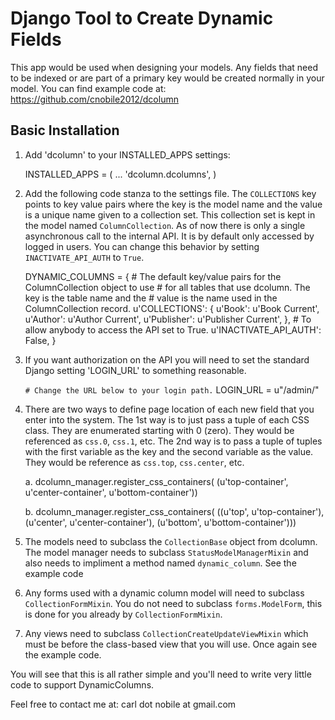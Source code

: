 Django Tool to Create Dynamic Fields
====================================

This app would be used when designing your models. Any fields that need to be
indexed or are part of a primary key would be created normally in your model.
You can find example code at: https://github.com/cnobile2012/dcolumn

Basic Installation
------------------

 1. Add 'dcolumn' to your INSTALLED_APPS settings:

    INSTALLED_APPS = (
        ...
        'dcolumn.dcolumns',
        )

 2. Add the following code stanza to the settings file. The `COLLECTIONS` key
    points to key value pairs where the key is the model name and the value
    is a unique name given to a collection set. This collection set is kept
    in the model named `ColumnCollection`. As of now there is only a single
    asynchronous call to the internal API. It is by default only accessed by
    logged in users. You can change this behavior by setting
    `INACTIVATE_API_AUTH` to `True`.

    DYNAMIC_COLUMNS = {
        # The default key/value pairs for the ColumnCollection object to use
        # for all tables that use dcolumn. The key is the table name and the
        # value is the name used in the ColumnCollection record.
        u'COLLECTIONS': {
            u'Book': u'Book Current',
            u'Author': u'Author Current',
            u'Publisher': u'Publisher Current',
            },
        # To allow anybody to access the API set to True.
        u'INACTIVATE_API_AUTH': False,
        }

 3. If you want authorization on the API you will need to set the standard
    Django setting 'LOGIN_URL' to something reasonable.

    `# Change the URL below to your login path.`
    LOGIN_URL = u"/admin/"

 4. There are two ways to define page location of each new field that you
    enter into the system. The 1st way is to just pass a tuple of each CSS
    class. They are enumerated starting with 0 (zero). They would be
    referenced as `css.0`, `css.1`, etc. The 2nd way is to pass a tuple of
    tuples with the first variable as the key and the second variable as the
    value. They would be reference as `css.top`, `css.center`, etc.

    a. dcolumn_manager.register_css_containers(
           (u'top-container', u'center-container', u'bottom-container'))

    b. dcolumn_manager.register_css_containers(
           ((u'top', u'top-container'),
            (u'center', u'center-container'),
            (u'bottom', u'bottom-container')))

 5. The models need to subclass the `CollectionBase` object from dcolumn. The
    model manager needs to subclass `StatusModelManagerMixin` and also needs
    to impliment a method named `dynamic_column`. See the example code 

 6. Any forms used with a dynamic column model will need to subclass
    `CollectionFormMixin`. You do not need to subclass `forms.ModelForm`, this
    is done for you already by `CollectionFormMixin`.

 7. Any views need to subclass `CollectionCreateUpdateViewMixin` which must be
    before the class-based view that you will use. Once again see the example
    code.

You will see that this is all rather simple and you'll need to write very
little code to support DynamicColumns.

Feel free to contact me at: carl dot nobile at gmail.com
